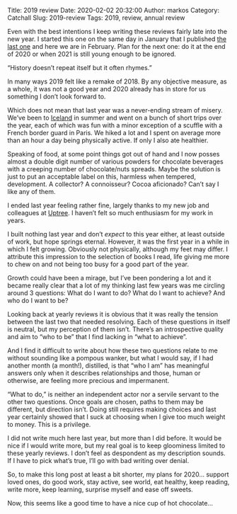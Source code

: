 Title: 2019 review
Date: 2020-02-02 20:32:00
Author: markos
Category: Catchall
Slug: 2019-review
Tags: 2019, review, annual review

Even with the best intentions I keep writing these reviews fairly late into the new year. I started this one on the same day in January that I published [the last one]({filename}/2018-review.md) and here we are in February. Plan for the next one: do it at the end of 2020 or when 2021 is still young enough to be ignored.

“History doesn’t repeat itself but it often rhymes.”

In many ways 2019 felt like a remake of 2018. By any objective measure, as a whole, it was not a good year and 2020 already has in store for us something I don’t look forward to.

Which does not mean that last year was a never-ending stream of misery. We’ve been to [Iceland](https://www.flickr.com/photos/markos/albums/72157710919477443) in summer and went on a bunch of short trips over the year, each of which was fun with a minor exception of a scuffle with a French border guard in Paris. We hiked a lot and I spent on average more than an hour a day being physically active. If only I also ate healthier.

Speaking of food, at some point things got out of hand and I now posses almost a double digit number of various powders for chocolate beverages with a creeping number of chocolate/nuts spreads. Maybe the solution is just to put an acceptable label on this, harmless when tempered, development. A collector? A connoisseur? Cocoa aficionado? Can’t say I like any of them.

I ended last year feeling rather fine, largely thanks to my new job and colleagues at [Uptree](https://uptree.co/). I haven’t felt so much enthusiasm for my work in years.

I built nothing last year and don’t *expect* to this year either, at least outside of work, but hope springs eternal. However, it was the first year in a while in which I felt growing. Obviously not physically, although my feet may differ. I attribute this impression to the selection of books I read, life giving me more to chew on and not being too busy for a good part of the year.

Growth could have been a mirage, but I’ve been pondering a lot and it became really clear that a lot of my thinking last few years was me circling around 3 questions: What do I want to do? What do I want to achieve? And who do I want to be?

Looking back at yearly reviews it is obvious that it was really the tension between the last two that needed resolving. Each of these questions in itself is neutral, but my perception of them isn’t. There’s an introspective quality and aim to “who to be” that I find lacking in “what to achieve”.

And I find it difficult to write about how these two questions relate to me without sounding like a pompous wanker, but what I would say, if I had another month (a month!), distilled, is that “who I am” has meaningful answers only when it describes relationships and those, human or otherwise, are feeling more precious and impermanent.

“What to do,” is neither an independent actor nor a servile servant to the other two questions. Once goals are chosen, paths to them may be different, but direction isn’t. Doing still requires making choices and last year certainly showed that I suck at choosing when I give too much weight to money. This is a privilege.

I did not write much here last year, but more than I did before. It would be nice if I would write more, but my real goal is to keep gloominess limited to these yearly reviews. I don’t feel as despondent as my description sounds. If I have to pick what’s true, I’ll go with bad writing over denial.

So, to make this long post at least a bit shorter, my plans for 2020… support loved ones, do good work, stay active, see world, eat healthy, keep reading, write more, keep learning, surprise myself and ease off sweets.

Now, this seems like a good time to have a nice cup of hot chocolate…
